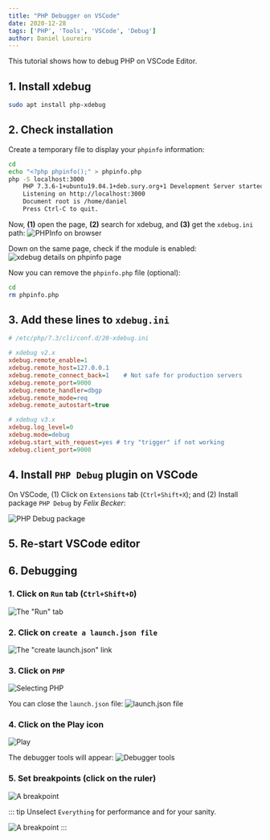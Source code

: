 ```yaml
---
title: "PHP Debugger on VSCode"
date: 2020-12-28
tags: ['PHP', 'Tools', 'VSCode', 'Debug']
author: Daniel Loureiro
---
```

This tutorial shows how to debug PHP on VSCode Editor.
<!-- more -->

## 1. Install xdebug

```bash
sudo apt install php-xdebug
```

## 2. Check installation

Create a temporary file to display your `phpinfo` information:

```bash
cd
echo "<?php phpinfo();" > phpinfo.php
php -S localhost:3000
    PHP 7.3.6-1+ubuntu19.04.1+deb.sury.org+1 Development Server started at Wed Jun  5 17:20:29 2019
    Listening on http://localhost:3000
    Document root is /home/daniel
    Press Ctrl-C to quit.
```

Now, **(1)** open the page, **(2)** search for xdebug, and **(3)** get the `xdebug.ini` path:
![PHPInfo on browser](./xdebug-1024x700.png#wide)

Down on the same page, check if the module is enabled:
![xdebug details on phpinfo page](./xdebug2-1024x320.png#wide)

Now you can remove the `phpinfo.php` file (optional):

```bash
cd
rm phpinfo.php
```

## 3. Add these lines to `xdebug.ini`

```ini
# /etc/php/7.3/cli/conf.d/20-xdebug.ini

# xdebug v2.x
xdebug.remote_enable=1
xdebug.remote_host=127.0.0.1
xdebug.remote_connect_back=1    # Not safe for production servers
xdebug.remote_port=9000
xdebug.remote_handler=dbgp
xdebug.remote_mode=req
xdebug.remote_autostart=true

# xdebug v3.x
xdebug.log_level=0
xdebug.mode=debug
xdebug.start_with_request=yes # try "trigger" if not working
xdebug.client_port=9000
```

## 4. Install `PHP Debug` plugin on VSCode

On VSCode,
(1) Click on `Extensions` tab (`Ctrl+Shift+X`); and
(2) Install package `PHP Debug` by *Felix Becker*:

![PHP Debug package](./xdebug-vscode.png)

## 5. Re-start VSCode editor

## 6. Debugging

### 1. Click on `Run` tab (`Ctrl+Shift+D`)

![The "Run" tab](./xdebug-vscode-launch-1.png)

### 2. Click on `create a launch.json file`

![The "create launch.json" link](./xdebug-vscode-launch-2.png)

### 3. Click on `PHP`

![Selecting PHP](./vscode-xdebug-php.png)

You can close the `launch.json` file:
![`launch.json` file](./vscode-debug-file.png)

### 4. Click on the Play icon

![Play](./start-debugging-1.png)

The debugger tools will appear:
![Debugger tools](./start-debugging-2.png)

### 5. Set breakpoints (click on the ruler)

![A breakpoint](./breakpoint.png)

::: tip
Unselect `Everything` for performance and for your sanity.

![A breakpoint](./breakpoint-everything.png)
:::
